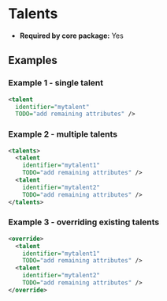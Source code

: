 # Talents

- **Required by core package:** Yes

## Examples

### Example 1 - single talent

```xml
<talent
  identifier="mytalent"
  TODO="add remaining attributes" />
```

### Example 2 - multiple talents

```xml
<talents>
  <talent
    identifier="mytalent1"
    TODO="add remaining attributes" />
  <talent
    identifier="mytalent2"
    TODO="add remaining attributes" />
</talents>
```

### Example 3 - overriding existing talents

```xml
<override>
  <talent
    identifier="mytalent1"
    TODO="add remaining attributes" />
  <talent
    identifier="mytalent2"
    TODO="add remaining attributes" />
</override>
```

